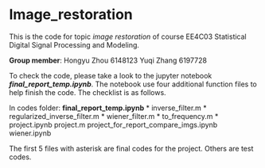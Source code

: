 # Image_restoration

This is the code for topic _image restoration_ of course EE4C03 Statistical Digital Signal Processing and Modeling.

**Group member**:
Hongyu Zhou 6148123
Yuqi Zhang 6197728

To check the code, please take a look to the jupyter notebook **_final_report_temp.ipynb_**. The notebook use four additional function files to help finish the code. The checklist is as follows.

In codes folder:
**final_report_temp.ipynb** *
inverse_filter.m *
regularized_inverse_filter.m *
wiener_filter.m *
to_frequency.m *
project.ipynb
project.m
project_for_report_compare_imgs.ipynb
wiener.ipynb

The first 5 files with asterisk are final codes for the project. Others are test codes.
